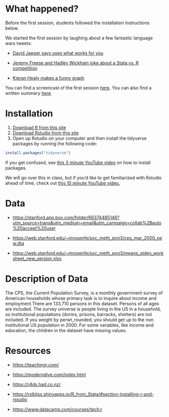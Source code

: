 
<!-- README.md is generated from README.Rmd. Please edit that file -->

# What happened?

Before the first session, students followed the installation
instructions below.

We started the first session by laughing about a few fantastic language
wars tweets:

  - [David Jaeger says uses what works for
    you](https://twitter.com/DavidAJaeger/status/1092755742950604800)

  - [Jeremy Freese and Hadley Wickham joke about a Stata vs. R
    competition](https://twitter.com/hadleywickham/status/1093347766368116737)

  - [Kieran Healy makes a funny
    graph](https://twitter.com/kjhealy/status/1093524538002939904)

You can find a screencast of the first session
[here](http://www.youtube.com/watch?v=ezerknbEDKw). You can also find a
written summary [here]().

# Installation

1.  [Download R from this site](https://cran.r-project.org/)
2.  [Download Rstudio from this
    site](https://www.rstudio.com/products/rstudio/download/#download)
3.  Open up Rstudio on your computer and then install the tidyverse
    packages by running the following code:

<!-- end list -->

``` r
install.packages("tidyverse")
```

If you get confused, see [this 3 minute YouTube
video](https://www.youtube.com/watch?v=u1r5XTqrCTQ) on how to install
packages.

We will go over this in class, but if you’d like to get familiarized
with Rstudio ahead of time, check out [this 10 minute YouTube
video.](https://www.youtube.com/watch?v=lTTJPRwnONE&list=PLLxj8fULvXwGOf8uHlL4Tr62oXSB5k_in&index=2)

# Data

  - <https://stanford.app.box.com/folder/66374485146?utm_source=trans&utm_medium=email&utm_campaign=collab%2Bauto%20accept%20user>

  - <https://web.stanford.edu/~mrosenfe/soc_meth_proj3/cps_mar_2000_new.dta>

  - <https://web.stanford.edu/~mrosenfe/soc_meth_proj3/means_stdev_worksheet_new_version.xlsx>

# Description of Data

The CPS, the Current Population Survey, is a monthly government survey
of American households whose primary task is to inquire about income and
employment.There are 133,710 persons in this dataset. Persons of all
ages are included. The survey universe is people living in the US in a
household, so institutional populations (dorms, prisons, barracks,
shelters) are not included. If you weight by perwt\_rounded, you should
get up to the non institutional US population in 2000. For some
variables, like income and education, the children in the dataset have
missing
    values.

# Resources

  - <https://teachingr.com/>

  - <https://moderndive.com/index.html>

  - <https://r4ds.had.co.nz/>

  - <https://rslbliss.shinyapps.io/R_from_Stata/#section-installing-r-and-rstudio>

  - <https://www.datacamp.com/courses/tech:r>
